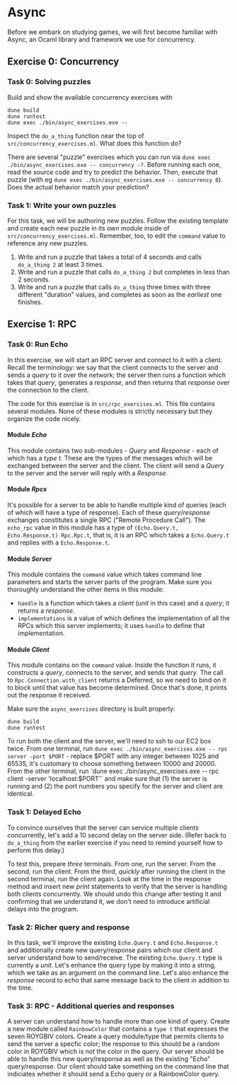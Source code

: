 # Async

Before we embark on studying games, we will first become familiar with Async, an Ocaml
library and framework we use for concurrency. 

## Exercise 0: Concurrency

### Task 0: Solving puzzles

Build and show the available concurrency exercises with
```
dune build
dune runtest
dune exec ./bin/async_exercises.exe --
```

Inspect the `do_a_thing` function near the top of `src/concurrency_exercises.ml`. What
does this function do?

There are several "puzzle" exercises which you can run via `dune exec
./bin/async_exercises.exe -- concurrency -?`. Before running each one, read the source
code and try to predict the behavior. Then, execute that puzzle (with eg `dune exec
./bin/async_exercises.exe -- concurrency 0`). Does the actual behavior match your
prediction?

### Task 1: Write your own puzzles

For this task, we will be authoring new puzzles. Follow the existing template and create
each new puzzle in its own module inside of `src/concurrency_exercises.ml`. Remember, too,
to edit the `command` value to reference any new puzzles.

1. Write and run a puzzle that takes a total of 4 seconds and calls `do_a_thing 2` at
   least 3 times.
1. Write and run a puzzle that calls `do_a_thing 2` but completes in less than 2
   seconds.
1. Write and run a puzzle that calls `do_a_thing` three times with three different
   "duration" values, and completes as soon as the _earliest_ one finishes.
   
## Exercise 1: RPC

### Task 0: Run Echo

In this exercise, we will start an RPC server and connect to it with a client. Recall the
terminology: we say that the client connects to the server and sends a _query_ to it over
the network; the server then runs a function which takes that _query_, generates a
_response_, and then returns that _response_ over the connection to the client.

The code for this exercise is in `src/rpc_exercises.ml`.  This file contains several
modules. None of these modules is strictly necessary but they organize the code nicely.

#### Module _Echo_

This module contains two sub-modules - _Query_ and _Response_ - each of which has a _type
t_. These are the types of the messages which will be exchanged between the server and the
client. The client will send a _Query_ to the server and the server will reply with a
_Response_.

#### Module _Rpcs_

It's possible for a server to be able to handle multiple kind of queries (each of which
will have a type of response). Each of these _query_/_response_ exchanges constitutes a
single RPC ("Remote Procedure Call"). The `echo_rpc` value in this module has a type of
`(Echo.Query.t, Echo.Response.t) Rpc.Rpc.t`, that is, it is an RPC which takes a
`Echo.Query.t` and replies with a `Echo.Response.t`.

#### Module _Server_

This module contains the `command` value which takes command line parameters and starts
the server parts of the program. Make sure you thoroughly understand the other items in
this module:
* `handle` is a function which takes a _client_ (_unit_ in this case) and a _query_;
  it returns a _response_.
* `implementations` is a value of which defines the implementation of all the RPCs which
  this server implements; it uses `handle` to define that implementation.
    
#### Module _Client_

This module contains on the `command` value. Inside the function it runs, it constructs a
_query_, connects to the server, and sends that _query_. The call to
`Rpc.Connection.with_client` returns a Deferred, so we need to bind on it to block until
that value has become determined. Once that's done, it prints out the response it
received.

Make sure the `async_exercises` directory is built properly:
```
dune build
dune runtest
```

To run both the client and the server, we'll need to ssh to our EC2 box twice. From one
terminal, run `dune exec ./bin/async_exercises.exe -- rpc server -port $PORT` - replace
$PORT with any integer between 1025 and 65535, it's customary to choose something between
10000 and 20000. From the other terminal, run `dune exec ./bin/async_exercises.exe -- rpc
client -server 'localhost:$PORT'` and make sure that (1) the server is running and (2) the
port numbers you specify for the server and client are identical.

### Task 1: Delayed Echo

To convince ourselves that the server can service multiple clients concurrently, let's add
a 10 second delay on the server side. (Refer back to `do_a_thing` from the earlier
exercise if you need to remind yourself how to perform this delay.)

To test this, prepare *three* terminals. From one, run the server. From the second, run
the client. From the third, *quickly* after running the client in the second terminal, run
the client again. Look at the time in the response method and insert new _print_
statements to verify that the server is handling both clients concurrently. We should undo
this change after testing it and confirming that we understand it, we don't need to
introduce artificial delays into the program.

### Task 2: Richer query and response

In this task, we'll improve the existing `Echo.Query.t` and `Echo.Response.t` and
additionally create new query/response pairs which our client and server understand how to
send/receive. The existing `Echo.Query.t` type is currently a _unit_. Let's enhance the
query type by making it into a string, which we take as an argument on the command
line. Let's also enhance the _response_ record to echo that same message back to the
client in addition to the time.

### Task 3: RPC - Additional queries and responses

A server can understand how to handle more than one kind of query. Create a new module
called `RainbowColor` that contains a `type t` that expresses the seven ROYGBIV
colors. Create a query module/type that permits clients to send the server a specfic
color; the response to this should be a random color in ROYGBIV which is _not_ the color
in the query. Our server should be able to handle this new query/response as well as the
existing "Echo" query/response. Our client should take something on the command line that
indiciates whether it should send a Echo query or a RainbowColor query.


